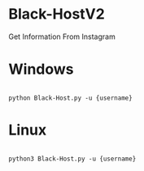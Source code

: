 # Black-HostV2
Get Information From Instagram
<h1>Windows</h1>
<pre><code>
python Black-Host.py -u {username}
</code></pre>
<h1>Linux</h1>
<pre><code>
python3 Black-Host.py -u {username}
</code></pre>
